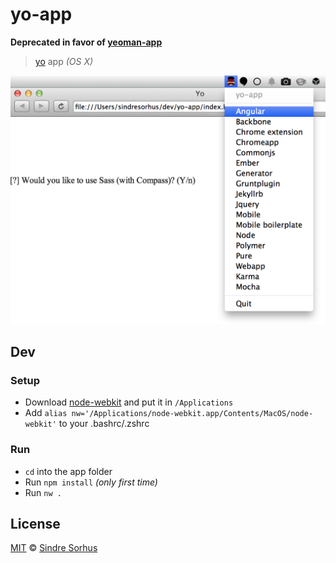 # yo-app

**Deprecated in favor of [yeoman-app](https://github.com/yeoman/yeoman-app)** 

> [yo](https://github.com/yeoman/yo) app *(OS X)*

![](screenshot.png)


## Dev

### Setup

- Download [node-webkit](https://github.com/rogerwang/node-webkit#downloads) and put it in `/Applications`
- Add `alias nw='/Applications/node-webkit.app/Contents/MacOS/node-webkit'` to your .bashrc/.zshrc

### Run

- `cd` into the app folder
- Run `npm install` *(only first time)*
- Run `nw .`


## License

[MIT](http://opensource.org/licenses/MIT) © [Sindre Sorhus](http://sindresorhus.com)
